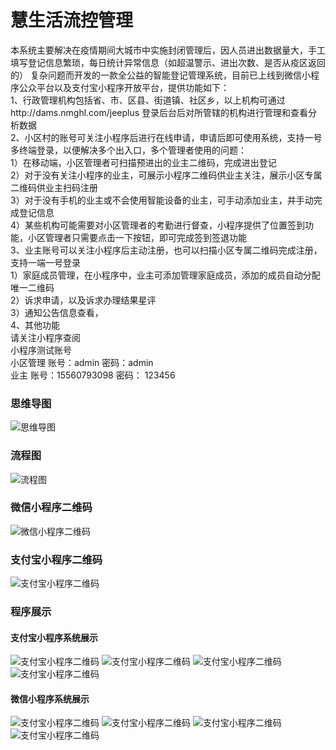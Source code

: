 # 慧生活流控管理
本系统主要解决在疫情期间大城市中实施封闭管理后，因人员进出数据量大，手工填写登记信息繁琐，每日统计异常信息（如超温警示、进出次数、是否从疫区返回的）
复杂问题而开发的一款全公益的智能登记管理系统，目前已上线到微信小程序公众平台以及支付宝小程序开放平台，提供功能如下：<br/>
1、行政管理机构包括省、市、区县、街道镇、社区乡，以上机构可通过http://dams.nmghl.com/jeeplus 登录后台后对所管辖的机构进行管理和查看分析数据<br/>
2、小区村的账号可关注小程序后进行在线申请，申请后即可使用系统，支持一号多终端登录，以便解决多个出入口，多个管理者使用的问题：<br/>
    1）在移动端，小区管理者可扫描预进出的业主二维码，完成进出登记<br/>
    2）对于没有关注小程序的业主，可展示小程序二维码供业主关注，展示小区专属二维码供业主扫码注册<br/>
    3）对于没有手机的业主或不会使用智能设备的业主，可手动添加业主，并手动完成登记信息<br/>
    4）某些机构可能需要对小区管理者的考勤进行督查，小程序提供了位置签到功能，小区管理者只需要点击一下按钮，即可完成签到签退功能<br/>
3、业主账号可以关注小程序后主动注册，也可以扫描小区专属二维码完成注册，支持一端一号登录<br/>
    1）家庭成员管理，在小程序中，业主可添加管理家庭成员，添加的成员自动分配唯一二维码<br/>
    2）诉求申请，以及诉求办理结果星评<br/>
    3）通知公告信息查看，<br/>
4、其他功能<br/>
    请关注小程序查阅<br/>
小程序测试账号<br/>
    小区管理 账号：admin   密码：admin<br/>
    业主     账号：15560793098   密码：  123456<br/>

### 思维导图
![思维导图](https://raw.githubusercontent.com/kzzn/kjfy/master/demoimgs/%E6%80%9D%E7%BB%B4%E5%AF%BC%E5%9B%BE.jpg)
### 流程图
![流程图](https://github.com/kzzn/kjfy/blob/master/demoimgs/%E6%B5%81%E7%A8%8B%E5%9B%BE.png)
### 微信小程序二维码
![微信小程序二维码](https://github.com/kzzn/kjfy/blob/master/demoimgs/wxcode.jpg)
### 支付宝小程序二维码
![支付宝小程序二维码](https://github.com/kzzn/kjfy/blob/master/demoimgs/alqrcode.jpg)


### 程序展示
#### 支付宝小程序系统展示
![支付宝小程序二维码](https://github.com/kzzn/kjfy/blob/master/demoimgs/al/login.jpg)
![支付宝小程序二维码](https://github.com/kzzn/kjfy/blob/master/demoimgs/al/main.jpg)
![支付宝小程序二维码](https://github.com/kzzn/kjfy/blob/master/demoimgs/al/floor.jpg)
![支付宝小程序二维码](https://github.com/kzzn/kjfy/blob/master/demoimgs/al/me.jpg)
#### 微信小程序系统展示
![支付宝小程序二维码](https://github.com/kzzn/kjfy/blob/master/demoimgs/wx/login.jpg)
![支付宝小程序二维码](https://github.com/kzzn/kjfy/blob/master/demoimgs/wx/main.jpg)
![支付宝小程序二维码](https://github.com/kzzn/kjfy/blob/master/demoimgs/wx/family.jpg)
![支付宝小程序二维码](https://github.com/kzzn/kjfy/blob/master/demoimgs/wx/register.jpg)